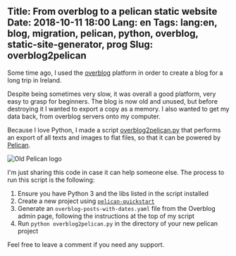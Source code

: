 Title: From overblog to a pelican static website
Date: 2018-10-11 18:00
Lang: en
Tags: lang:en, blog, migration, pelican, python, overblog, static-site-generator, prog
Slug: overblog2pelican
---
Some time ago, I used the [overblog](https://over-blog.com) platform in order to create a blog for a long trip in Ireland.

Despite being sometimes very slow, it was overall a good platform, very easy to grasp for beginners.
The blog is now old and unused, but before destroying it I wanted to export a copy as a memory.
I also wanted to get my data back, from overblog servers onto my computer.

Because I love Python, I made a script [overblog2pelican.py](https://github.com/Lucas-C/dotfiles_and_notes/blob/master/languages/python/overblog2pelican.py)
that performs an export of all texts and images to flat files,
so that it can be powered by [Pelican](https://blog.getpelican.com/).

![Old Pelican logo](images/2018/10/pelican-old.png)

I'm just sharing this code in case it can help someone else.
The process to run this script is the following:

1. Ensure you have Python 3 and the libs listed in the script installed
2. Create a new project using [`pelican-quickstart`](http://docs.getpelican.com/en/stable/quickstart.html#create-a-project)
3. Generate an `overblog-posts-with-dates.yaml` file from the Overblog admin page,
following the instructions at the top of my script
4. Run `python overblog2pelican.py` in the directory of your new pelican project

Feel free to leave a comment if you need any support.
